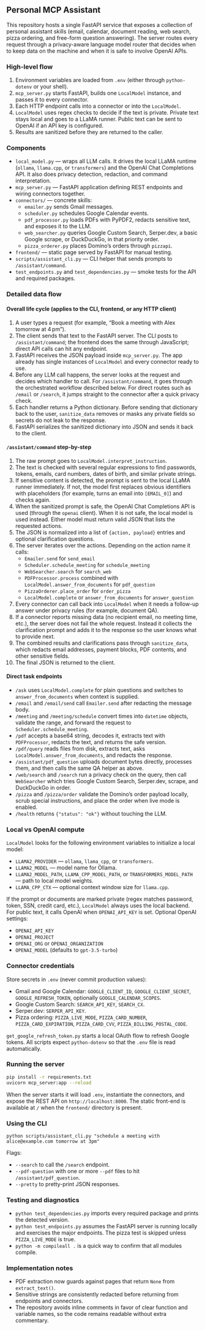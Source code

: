 ## Personal MCP Assistant

This repository hosts a single FastAPI service that exposes a collection of personal assistant skills (email, calendar, document reading, web search, pizza ordering, and free-form question answering). The server routes every request through a privacy-aware language model router that decides when to keep data on the machine and when it is safe to involve OpenAI APIs.

### High-level flow

1. Environment variables are loaded from `.env` (either through `python-dotenv` or your shell).
2. `mcp_server.py` starts FastAPI, builds one `LocalModel` instance, and passes it to every connector.
3. Each HTTP endpoint calls into a connector or into the `LocalModel`.
4. `LocalModel` uses regex checks to decide if the text is private. Private text stays local and goes to a LLaMA runner. Public text can be sent to OpenAI if an API key is configured.
5. Results are sanitized before they are returned to the caller.

### Components

- `local_model.py` — wraps all LLM calls. It drives the local LLaMA runtime (`ollama`, `llama.cpp`, or `transformers`) and the OpenAI Chat Completions API. It also does privacy detection, redaction, and command interpretation.
- `mcp_server.py` — FastAPI application defining REST endpoints and wiring connectors together.
- `connectors/` — concrete skills:
  - `emailer.py` sends Gmail messages.
  - `scheduler.py` schedules Google Calendar events.
  - `pdf_processor.py` loads PDFs with PyPDF2, redacts sensitive text, and exposes it to the LLM.
  - `web_searcher.py` queries Google Custom Search, Serper.dev, a basic Google scrape, or DuckDuckGo, in that priority order.
  - `pizza_orderer.py` places Domino’s orders through `pizzapi`.
- `frontend/` — static page served by FastAPI for manual testing.
- `scripts/assistant_cli.py` — CLI helper that sends prompts to `/assistant/command`.
- `test_endpoints.py` and `test_dependencies.py` — smoke tests for the API and required packages.

### Detailed data flow

#### Overall life cycle (applies to the CLI, frontend, or any HTTP client)

1. A user types a request (for example, “Book a meeting with Alex tomorrow at 4 pm”).
2. The client sends that text to the FastAPI server. The CLI posts to `/assistant/command`; the frontend does the same through JavaScript; direct API calls can hit any endpoint.
3. FastAPI receives the JSON payload inside `mcp_server.py`. The app already has single instances of `LocalModel` and every connector ready to use.
4. Before any LLM call happens, the server looks at the request and decides which handler to call. For `/assistant/command`, it goes through the orchestrated workflow described below. For direct routes such as `/email` or `/search`, it jumps straight to the connector after a quick privacy check.
5. Each handler returns a Python dictionary. Before sending that dictionary back to the user, `sanitize_data` removes or masks any private fields so secrets do not leak to the response.
6. FastAPI serializes the sanitized dictionary into JSON and sends it back to the client.

#### `/assistant/command` step-by-step

1. The raw prompt goes to `LocalModel.interpret_instruction`.
2. The text is checked with several regular expressions to find passwords, tokens, emails, card numbers, dates of birth, and similar private strings.
3. If sensitive content is detected, the prompt is sent to the local LLaMA runner immediately. If not, the model first replaces obvious identifiers with placeholders (for example, turns an email into `[EMAIL_0]`) and checks again.
4. When the sanitized prompt is safe, the OpenAI Chat Completions API is used (through the `openai` client). When it is not safe, the local model is used instead. Either model must return valid JSON that lists the requested actions.
5. The JSON is normalized into a list of `{action, payload}` entries and optional clarification questions.
6. The server iterates over the actions. Depending on the action name it calls:
   - `Emailer.send` for `send_email`
   - `Scheduler.schedule_meeting` for `schedule_meeting`
   - `WebSearcher.search` for `search_web`
   - `PDFProcessor.process` combined with `LocalModel.answer_from_documents` for `pdf_question`
   - `PizzaOrderer.place_order` for `order_pizza`
   - `LocalModel.complete` or `answer_from_documents` for `answer_question`
7. Every connector can call back into `LocalModel` when it needs a follow-up answer under privacy rules (for example, document QA).
8. If a connector reports missing data (no recipient email, no meeting time, etc.), the server does not fail the whole request. Instead it collects the clarification prompt and adds it to the response so the user knows what to provide next.
9. The combined results and clarifications pass through `sanitize_data`, which redacts email addresses, payment blocks, PDF contents, and other sensitive fields.
10. The final JSON is returned to the client.

#### Direct task endpoints

- `/ask` uses `LocalModel.complete` for plain questions and switches to `answer_from_documents` when context is supplied.
- `/email` and `/email/send` call `Emailer.send` after redacting the message body.
- `/meeting` and `/meeting/schedule` convert times into `datetime` objects, validate the range, and forward the request to `Scheduler.schedule_meeting`.
- `/pdf` accepts a base64 string, decodes it, extracts text with `PDFProcessor`, redacts the text, and returns the safe version.
- `/pdf/query` reads files from disk, extracts text, asks `LocalModel.answer_from_documents`, and redacts the response.
- `/assistant/pdf_question` uploads document bytes directly, processes them, and then calls the same QA helper as above.
- `/web/search` and `/search` run a privacy check on the query, then call `WebSearcher` which tries Google Custom Search, Serper.dev, scrape, and DuckDuckGo in order.
- `/pizza` and `/pizza/order` validate the Domino’s order payload locally, scrub special instructions, and place the order when live mode is enabled.
- `/health` returns `{"status": "ok"}` without touching the LLM.

### Local vs OpenAI compute

`LocalModel` looks for the following environment variables to initialize a local model:

- `LLAMA2_PROVIDER` — `ollama`, `llama_cpp`, or `transformers`.
- `LLAMA2_MODEL` — model name for Ollama.
- `LLAMA2_MODEL_PATH`, `LLAMA_CPP_MODEL_PATH`, or `TRANSFORMERS_MODEL_PATH` — path to local model weights.
- `LLAMA_CPP_CTX` — optional context window size for `llama.cpp`.

If the prompt or documents are marked private (regex matches password, token, SSN, credit card, etc.), `LocalModel` always uses the local backend. For public text, it calls OpenAI when `OPENAI_API_KEY` is set. Optional OpenAI settings:

- `OPENAI_API_KEY`
- `OPENAI_PROJECT`
- `OPENAI_ORG` or `OPENAI_ORGANIZATION`
- `OPENAI_MODEL` (defaults to `gpt-3.5-turbo`)

### Connector credentials

Store secrets in `.env` (never commit production values):

- Gmail and Google Calendar: `GOOGLE_CLIENT_ID`, `GOOGLE_CLIENT_SECRET`, `GOOGLE_REFRESH_TOKEN`, optionally `GOOGLE_CALENDAR_SCOPES`.
- Google Custom Search: `SEARCH_API_KEY`, `SEARCH_CX`.
- Serper.dev: `SERPER_API_KEY`.
- Pizza ordering: `PIZZA_LIVE_MODE`, `PIZZA_CARD_NUMBER`, `PIZZA_CARD_EXPIRATION`, `PIZZA_CARD_CVV`, `PIZZA_BILLING_POSTAL_CODE`.

`get_google_refresh_token.py` starts a local OAuth flow to refresh Google tokens. All scripts expect `python-dotenv` so that the `.env` file is read automatically.

### Running the server

```bash
pip install -r requirements.txt
uvicorn mcp_server:app --reload
```

When the server starts it will load `.env`, instantiate the connectors, and expose the REST API on `http://localhost:8000`. The static front-end is available at `/` when the `frontend/` directory is present.

### Using the CLI

```
python scripts/assistant_cli.py "schedule a meeting with alice@example.com tomorrow at 3pm"
```

Flags:

- `--search` to call the `/search` endpoint.
- `--pdf-question` with one or more `--pdf` files to hit `/assistant/pdf_question`.
- `--pretty` to pretty-print JSON responses.

### Testing and diagnostics

- `python test_dependencies.py` imports every required package and prints the detected version.
- `python test_endpoints.py` assumes the FastAPI server is running locally and exercises the major endpoints. The pizza test is skipped unless `PIZZA_LIVE_MODE` is true.
- `python -m compileall .` is a quick way to confirm that all modules compile.

### Implementation notes

- PDF extraction now guards against pages that return `None` from `extract_text()`.
- Sensitive strings are consistently redacted before returning from endpoints and connectors.
- The repository avoids inline comments in favor of clear function and variable names, so the code remains readable without extra commentary.
